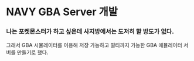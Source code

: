 # NAVY GBA Server 개발 

### 나는 포켓몬스터가 하고 싶은데 사지방에서는 도저히 할 방도가 없다.
그래서 GBA 시뮬레이터를 이용해 저장 가능하고 멀티까지 가능한 GBA 에뮬레이터 서버를 만들기로 했다. 
